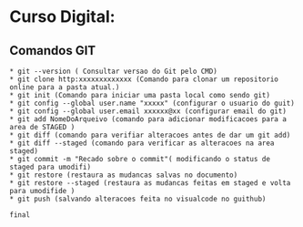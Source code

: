 # Curso Digital: 
   ## Comandos GIT
    * git --version ( Consultar versao do Git pelo CMD)
    * git clone http:xxxxxxxxxxxxx (Comando para clonar um repositorio online para a pasta atual.) 
    * git init (Comando para iniciar uma pasta local como sendo git)
    * git config --global user.name "xxxxx" (configurar o usuario do guit)
    * git config --global user.email xxxxxx@xx (configurar email do git)
    * git add NomeDoArqueivo (comando para adicionar modificacoes para a area de STAGED )
    * git diff (comando para verifiar alteracoes antes de dar um git add)
    * git diff --staged (comando para verificar as alteracoes na area staged)
    * git commit -m "Recado sobre o commit"( modificando o status de staged para umodifi)
    * git restore (restaura as mudancas salvas no documento)
    * git restore --staged (restaura as mudancas feitas em staged e volta para umodifide )
    * git push (salvando alteracoes feita no visualcode no guithub)

    final